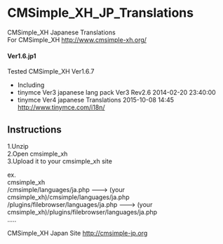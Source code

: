 # CMSimple_XH_JP_Translations
CMSimple_XH Japanese Translations  
   For CMSimple_XH   http://www.cmsimple-xh.org/  

#### Ver1.6.jp1  
Tested CMSimple_XH Ver1.6.7  
* Including  
 * tinymce Ver3 japanese lang pack Ver3   Rev2.6 	2014-02-20 23:40:00
 * tinymce Ver4 japanese Translations 2015-10-08 14:45  http://www.tinymce.com/i18n/  


 

## Instructions
1.Unzip  
2.Open cmsimple_xh  
3.Upload it to your cmsimple_xh site  

ex.  
cmsimple_xh  
     /cmsimple/languages/ja.php  ---> (your cmsimple_xh)/cmsimple/languages/ja.php  
     /plugins/filebrowser/languages/ja.php  ---> (your cmsimple_xh)/plugins/filebrowser/languages/ja.php  
        .....
  
  
  
  CMSimple_XH Japan Site http://cmsimple-jp.org
